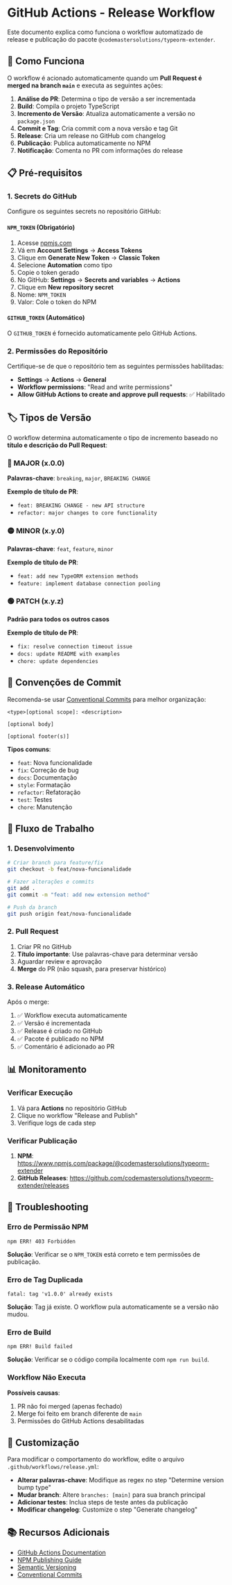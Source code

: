 # GitHub Actions - Release Workflow

Este documento explica como funciona o workflow automatizado de release e publicação do pacote `@codemastersolutions/typeorm-extender`.

## 🚀 Como Funciona

O workflow é acionado automaticamente quando um **Pull Request é merged na branch `main`** e executa as seguintes ações:

1. **Análise do PR**: Determina o tipo de versão a ser incrementada
2. **Build**: Compila o projeto TypeScript
3. **Incremento de Versão**: Atualiza automaticamente a versão no `package.json`
4. **Commit e Tag**: Cria commit com a nova versão e tag Git
5. **Release**: Cria um release no GitHub com changelog
6. **Publicação**: Publica automaticamente no NPM
7. **Notificação**: Comenta no PR com informações do release

## 📋 Pré-requisitos

### 1. Secrets do GitHub

Configure os seguintes secrets no repositório GitHub:

#### `NPM_TOKEN` (Obrigatório)
1. Acesse [npmjs.com](https://www.npmjs.com/)
2. Vá em **Account Settings** → **Access Tokens**
3. Clique em **Generate New Token** → **Classic Token**
4. Selecione **Automation** como tipo
5. Copie o token gerado
6. No GitHub: **Settings** → **Secrets and variables** → **Actions**
7. Clique em **New repository secret**
8. Nome: `NPM_TOKEN`
9. Valor: Cole o token do NPM

#### `GITHUB_TOKEN` (Automático)
O `GITHUB_TOKEN` é fornecido automaticamente pelo GitHub Actions.

### 2. Permissões do Repositório

Certifique-se de que o repositório tem as seguintes permissões habilitadas:
- **Settings** → **Actions** → **General**
- **Workflow permissions**: "Read and write permissions"
- **Allow GitHub Actions to create and approve pull requests**: ✅ Habilitado

## 🏷️ Tipos de Versão

O workflow determina automaticamente o tipo de incremento baseado no **título e descrição do Pull Request**:

### 🔴 MAJOR (x.0.0)
**Palavras-chave**: `breaking`, `major`, `BREAKING CHANGE`

**Exemplo de título de PR**:
- `feat: BREAKING CHANGE - new API structure`
- `refactor: major changes to core functionality`

### 🟡 MINOR (x.y.0)
**Palavras-chave**: `feat`, `feature`, `minor`

**Exemplo de título de PR**:
- `feat: add new TypeORM extension methods`
- `feature: implement database connection pooling`

### 🟢 PATCH (x.y.z)
**Padrão para todos os outros casos**

**Exemplo de título de PR**:
- `fix: resolve connection timeout issue`
- `docs: update README with examples`
- `chore: update dependencies`

## 📝 Convenções de Commit

Recomenda-se usar [Conventional Commits](https://www.conventionalcommits.org/) para melhor organização:

```
<type>[optional scope]: <description>

[optional body]

[optional footer(s)]
```

**Tipos comuns**:
- `feat`: Nova funcionalidade
- `fix`: Correção de bug
- `docs`: Documentação
- `style`: Formatação
- `refactor`: Refatoração
- `test`: Testes
- `chore`: Manutenção

## 🔄 Fluxo de Trabalho

### 1. Desenvolvimento
```bash
# Criar branch para feature/fix
git checkout -b feat/nova-funcionalidade

# Fazer alterações e commits
git add .
git commit -m "feat: add new extension method"

# Push da branch
git push origin feat/nova-funcionalidade
```

### 2. Pull Request
1. Criar PR no GitHub
2. **Título importante**: Use palavras-chave para determinar versão
3. Aguardar review e aprovação
4. **Merge** do PR (não squash, para preservar histórico)

### 3. Release Automático
Após o merge:
1. ✅ Workflow executa automaticamente
2. ✅ Versão é incrementada
3. ✅ Release é criado no GitHub
4. ✅ Pacote é publicado no NPM
5. ✅ Comentário é adicionado ao PR

## 📊 Monitoramento

### Verificar Execução
1. Vá para **Actions** no repositório GitHub
2. Clique no workflow "Release and Publish"
3. Verifique logs de cada step

### Verificar Publicação
1. **NPM**: https://www.npmjs.com/package/@codemastersolutions/typeorm-extender
2. **GitHub Releases**: https://github.com/codemastersolutions/typeorm-extender/releases

## 🚨 Troubleshooting

### Erro de Permissão NPM
```
npm ERR! 403 Forbidden
```
**Solução**: Verificar se o `NPM_TOKEN` está correto e tem permissões de publicação.

### Erro de Tag Duplicada
```
fatal: tag 'v1.0.0' already exists
```
**Solução**: Tag já existe. O workflow pula automaticamente se a versão não mudou.

### Erro de Build
```
npm ERR! Build failed
```
**Solução**: Verificar se o código compila localmente com `npm run build`.

### Workflow Não Executa
**Possíveis causas**:
1. PR não foi merged (apenas fechado)
2. Merge foi feito em branch diferente de `main`
3. Permissões do GitHub Actions desabilitadas

## 🔧 Customização

Para modificar o comportamento do workflow, edite o arquivo `.github/workflows/release.yml`:

- **Alterar palavras-chave**: Modifique as regex no step "Determine version bump type"
- **Mudar branch**: Altere `branches: [main]` para sua branch principal
- **Adicionar testes**: Inclua steps de teste antes da publicação
- **Modificar changelog**: Customize o step "Generate changelog"

## 📚 Recursos Adicionais

- [GitHub Actions Documentation](https://docs.github.com/en/actions)
- [NPM Publishing Guide](https://docs.npmjs.com/packages-and-modules/contributing-packages-to-the-registry)
- [Semantic Versioning](https://semver.org/)
- [Conventional Commits](https://www.conventionalcommits.org/)